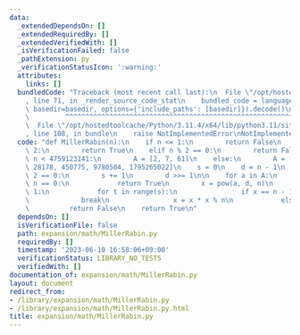 ```yaml
---
data:
  _extendedDependsOn: []
  _extendedRequiredBy: []
  _extendedVerifiedWith: []
  _isVerificationFailed: false
  _pathExtension: py
  _verificationStatusIcon: ':warning:'
  attributes:
    links: []
  bundledCode: "Traceback (most recent call last):\n  File \"/opt/hostedtoolcache/Python/3.11.4/x64/lib/python3.11/site-packages/onlinejudge_verify/documentation/build.py\"\
    , line 71, in _render_source_code_stat\n    bundled_code = language.bundle(stat.path,\
    \ basedir=basedir, options={'include_paths': [basedir]}).decode()\n          \
    \         ^^^^^^^^^^^^^^^^^^^^^^^^^^^^^^^^^^^^^^^^^^^^^^^^^^^^^^^^^^^^^^^^^^^^^^^^^^^^^^^^^\n\
    \  File \"/opt/hostedtoolcache/Python/3.11.4/x64/lib/python3.11/site-packages/onlinejudge_verify/languages/python.py\"\
    , line 108, in bundle\n    raise NotImplementedError\nNotImplementedError\n"
  code: "def MillerRabin(n):\n    if n <= 1:\n        return False\n    elif n ==\
    \ 2:\n        return True\n    elif n % 2 == 0:\n        return False\n\n    if\
    \ n < 4759123141:\n        A = [2, 7, 61]\n    else:\n        A = [2, 325, 9375,\
    \ 28178, 450775, 9780504, 1795265022]\n    s = 0\n    d = n - 1\n    while d %\
    \ 2 == 0:\n        s += 1\n        d >>= 1\n\n    for a in A:\n        if a %\
    \ n == 0:\n            return True\n        x = pow(a, d, n)\n        if x !=\
    \ 1:\n            for t in range(s):\n                if x == n - 1:\n       \
    \             break\n                x = x * x % n\n            else:\n      \
    \          return False\n    return True\n"
  dependsOn: []
  isVerificationFile: false
  path: expansion/math/MillerRabin.py
  requiredBy: []
  timestamp: '2023-06-10 16:58:06+09:00'
  verificationStatus: LIBRARY_NO_TESTS
  verifiedWith: []
documentation_of: expansion/math/MillerRabin.py
layout: document
redirect_from:
- /library/expansion/math/MillerRabin.py
- /library/expansion/math/MillerRabin.py.html
title: expansion/math/MillerRabin.py
---
```

